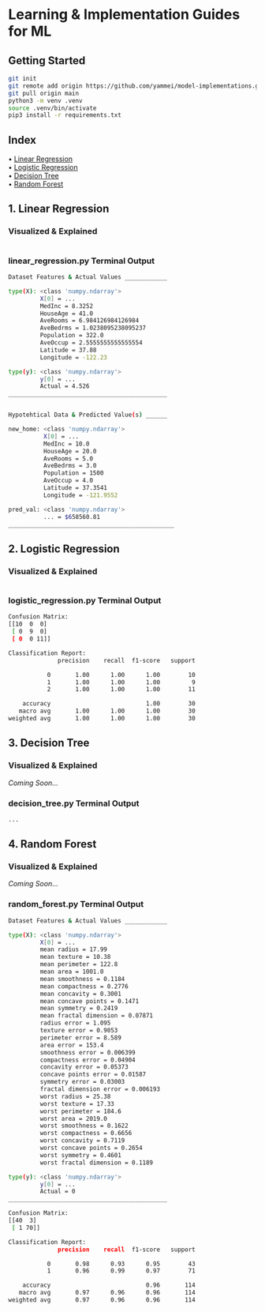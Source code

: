 <h1>Learning & Implementation Guides for ML</h1>
<h2>Getting Started</h2>

```bash
git init
git remote add origin https://github.com/yammei/model-implementations.git
git pull origin main
python3 -m venv .venv
source .venv/bin/activate
pip3 install -r requirements.txt
```

<h2>Index</h2>
• <a href="#1">Linear Regression</a><br>
• <a href="#2">Logistic Regression</a><br>
• <a href="#3">Decision Tree</a><br>
• <a href="#4">Random Forest</a><br>

<h2 id="1">1. Linear Regression</h2>

<h3>Visualized & Explained</h3>

<img src="https://github.com/yammei/model-implementations/blob/main/LinearRegression/linear_regression_visualized.png" alt=""/>

<h3>linear_regression.py Terminal Output</h3>

```bash
Dataset Features & Actual Values ____________

type(X): <class 'numpy.ndarray'>
         X[0] = ...
         MedInc = 8.3252
         HouseAge = 41.0
         AveRooms = 6.984126984126984
         AveBedrms = 1.0238095238095237
         Population = 322.0
         AveOccup = 2.5555555555555554
         Latitude = 37.88
         Longitude = -122.23

type(y): <class 'numpy.ndarray'>
         y[0] = ...
         Actual = 4.526
_____________________________________________


Hypotehtical Data & Predicted Value(s) ______

new_home: <class 'numpy.ndarray'>
          X[0] = ...
          MedInc = 10.0
          HouseAge = 20.0
          AveRooms = 5.0
          AveBedrms = 3.0
          Population = 1500
          AveOccup = 4.0
          Latitude = 37.3541
          Longitude = -121.9552

pred_val: <class 'numpy.ndarray'>
          ... = $658560.81
_______________________________________________
```

<h2 id="2">2. Logistic Regression</h2>

<h3>Visualized & Explained</h3>

<img src="https://github.com/yammei/model-implementations/blob/main/LogisticRegression/logistic_regression_visualized.png" alt=""/>

<h3>logistic_regression.py Terminal Output</h3>

```bash
Confusion Matrix:
[[10  0  0]
 [ 0  9  0]
 [ 0  0 11]]

Classification Report:
              precision    recall  f1-score   support

           0       1.00      1.00      1.00        10
           1       1.00      1.00      1.00         9
           2       1.00      1.00      1.00        11

    accuracy                           1.00        30
   macro avg       1.00      1.00      1.00        30
weighted avg       1.00      1.00      1.00        30
```

<h2 id="3">3. Decision Tree</h2>

<h3>Visualized & Explained</h3>
<i>Coming Soon...</i>

<h3>decision_tree.py Terminal Output</h3>

```bash
...
```

<h2 id="4">4. Random Forest</h2>

<h3>Visualized & Explained</h3>
<i>Coming Soon...</i>

<h3>random_forest.py Terminal Output</h3>

```bash
Dataset Features & Actual Values ____________

type(X): <class 'numpy.ndarray'>
         X[0] = ...
         mean radius = 17.99
         mean texture = 10.38
         mean perimeter = 122.8
         mean area = 1001.0
         mean smoothness = 0.1184
         mean compactness = 0.2776
         mean concavity = 0.3001
         mean concave points = 0.1471
         mean symmetry = 0.2419
         mean fractal dimension = 0.07871
         radius error = 1.095
         texture error = 0.9053
         perimeter error = 8.589
         area error = 153.4
         smoothness error = 0.006399
         compactness error = 0.04904
         concavity error = 0.05373
         concave points error = 0.01587
         symmetry error = 0.03003
         fractal dimension error = 0.006193
         worst radius = 25.38
         worst texture = 17.33
         worst perimeter = 184.6
         worst area = 2019.0
         worst smoothness = 0.1622
         worst compactness = 0.6656
         worst concavity = 0.7119
         worst concave points = 0.2654
         worst symmetry = 0.4601
         worst fractal dimension = 0.1189

type(y): <class 'numpy.ndarray'>
         y[0] = ...
         Actual = 0
_____________________________________________

Confusion Matrix:
[[40  3]
 [ 1 70]]

Classification Report:
              precision    recall  f1-score   support

           0       0.98      0.93      0.95        43
           1       0.96      0.99      0.97        71

    accuracy                           0.96       114
   macro avg       0.97      0.96      0.96       114
weighted avg       0.97      0.96      0.96       114
```
